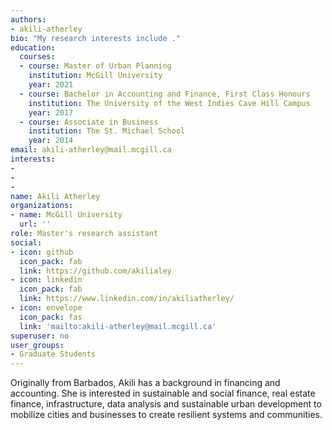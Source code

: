 ```yaml
---
authors: 
- akili-atherley
bio: "My research interests include ."  
education:
  courses:
  - course: Master of Urban Planning
    institution: McGill University
    year: 2021
  - course: Bachelor in Accounting and Finance, First Class Honours
    institution: The University of the West Indies Cave Hill Campus
    year: 2017
  - course: Associate in Business
    institution: The St. Michael School
    year: 2014
email: akili-atherley@mail.mcgill.ca
interests:
- 
- 
- 
name: Akili Atherley
organizations:
- name: McGill University
  url: ''
role: Master's research assistant
social:
- icon: github
  icon_pack: fab
  link: https://github.com/akilialey 
- icon: linkedin
  icon_pack: fab
  link: https://www.linkedin.com/in/akiliatherley/ 
- icon: envelope
  icon_pack: fas
  link: 'mailto:akili-atherley@mail.mcgill.ca'
superuser: no
user_groups: 
- Graduate Students
---
```

Originally from Barbados, Akili has a background in financing and accounting. She is interested in sustainable and social finance, real estate finance, infrastructure, data analysis and sustainable urban development to mobilize cities and businesses to create resilient systems and communities. 